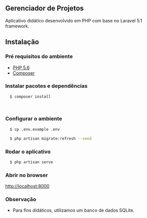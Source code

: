## Gerenciador de Projetos

Aplicativo didático desenvolvido em PHP com base no Laravel 5.1 framework.



## Instalação

### Pré requisitos do ambiente

* [PHP 5.6](https://secure.php.net)
* [Composer](https://getcomposer.org)

### Instalar pacotes e dependências

```sh
  $ composer install

 
```

### Configurar o ambiente

```sh
  $ cp .env.example .env

  $ php artisan migrate:refresh --seed
```

### Rodar o aplicativo

```sh
  $ php artisan serve
```

### Abrir no browser

[http://localhost:8000](http://localhost:8000)


### Observação

* Para fins didáticos, utilizamos um banco de dados SQLite.



